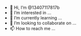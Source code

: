- 👋 Hi, I’m @13407117817b
- 👀 I’m interested in ...
- 🌱 I’m currently learning ...
- 💞️ I’m looking to collaborate on ...
- 📫 How to reach me ...

<!---
13407117817b/13407117817b is a ✨ special ✨ repository because its `README.md` (this file) appears on your GitHub profile.
You can click the Preview link to take a look at your changes.
--->
